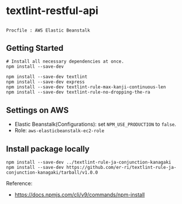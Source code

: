# textlint-restful-api

##
```
Procfile : AWS Elastic Beanstalk
```

## Getting Started
```
# Install all necessary dependencies at once.
npm install --save-dev

npm install --save-dev textlint
npm install --save-dev express
npm install --save-dev textlint-rule-max-kanji-continuous-len
npm install --save-dev textlint-rule-no-dropping-the-ra
```

## Settings on AWS
* Elastic Beanstalk(Configurations): set `NPM_USE_PRODUCTION` to `false`.
* Role: `aws-elasticbeanstalk-ec2-role`

## Install package locally
```
npm install --save-dev ../textlint-rule-ja-conjunction-kanagaki
npm install --save-dev https://github.com/er-ri/textlint-rule-ja-conjunction-kanagaki/tarball/v1.0.0
```

Reference:
* https://docs.npmjs.com/cli/v9/commands/npm-install